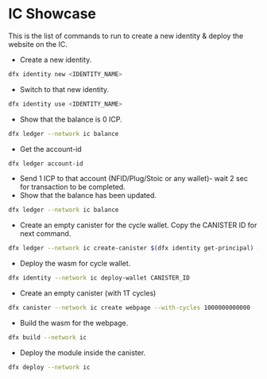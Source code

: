 # IC Showcase
This is the list of commands to run to create a new identity & deploy the website on the IC.
- Create a new identity.
```bash
dfx identity new <IDENTITY_NAME>
```
- Switch to that new identity.
```bash
dfx identity use <IDENTITY_NAME>
```
- Show that the balance is 0 ICP.
```bash
dfx ledger --network ic balance
```
- Get the account-id
```bash
dfx ledger account-id 
```
- Send 1 ICP to that account (NFID/Plug/Stoic or any wallet)- wait 2 sec for transaction to be completed.
- Show that the balance has been updated. 
```bash
dfx ledger --network ic balance
```
- Create an empty canister for the cycle wallet. Copy the CANISTER ID for next command.
```bash
dfx ledger --network ic create-canister $(dfx identity get-principal) --amount 0.99
```
- Deploy the wasm for cycle wallet.
```bash
dfx identity --network ic deploy-wallet CANISTER_ID
```
- Create an empty canister (with 1T cycles)
```bash
dfx canister --network ic create webpage --with-cycles 1000000000000 
```
- Build the wasm for the webpage.
```bash
dfx build --network ic 
```
- Deploy the module inside the canister.
```bash
dfx deploy --network ic
```